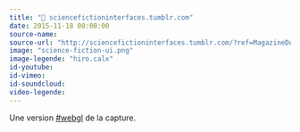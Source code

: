 ```yaml
---
title: "🚀 sciencefictioninterfaces.tumblr.com"
date: 2015-11-18 00:00:00
source-name:
source-url: "http://sciencefictioninterfaces.tumblr.com/?ref=MagazineDuWebdesign"
image: "science-fiction-ui.png"
image-legende: "hiro.calx"
id-youtube:
id-vimeo:
id-soundcloud:
video-legende:
---
```


Une version [#webgl](http://hiro.calx.co.uk/) de la capture.
